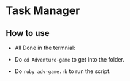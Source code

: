 # Task Manager

## How to use ##

- All Done in the termnial:

- Do `cd Adventure-game` to get into the folder.

- Do `ruby adv-game.rb` to run the script.